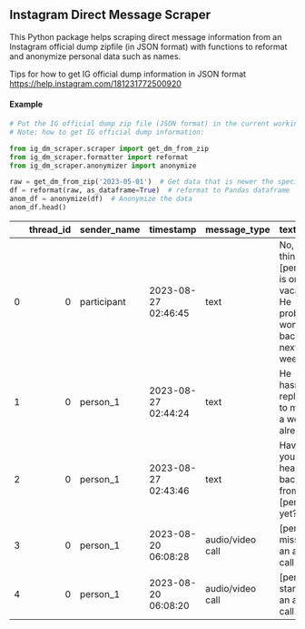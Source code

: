 ## Instagram Direct Message Scraper
This Python package helps scraping direct message information from an Instagram official dump zipfile (in JSON format) with functions to reformat and anonymize personal data such as names.

Tips for how to get IG official dump information in JSON format https://help.instagram.com/181231772500920 

#### Example

```python
# Put the IG official dump zip file (JSON format) in the current working directory before running this cell
# Note: how to get IG official dump information: 

from ig_dm_scraper.scraper import get_dm_from_zip
from ig_dm_scraper.formatter import reformat
from ig_dm_scraper.anonymizer import anonymize

raw = get_dm_from_zip('2023-05-01')  # Get data that is newer the specific date
df = reformat(raw, as_dataframe=True)  # reformat to Pandas dataframe 
anom_df = anonymize(df)  # Anonymize the data
anom_df.head()
```
|    |   thread_id | sender_name   | timestamp           | message_type     | text                                                                          | reaction   |
|---:|------------:|:--------------|:--------------------|:-----------------|:------------------------------------------------------------------------------|:-----------|
|  0 |           0 | participant   | 2023-08-27 02:46:45 | text             | No, I think [person] is on vacation. He probably won't be back til next week. | 👍         |
|  1 |           0 | person_1      | 2023-08-27 02:44:24 | text             | He hasn’t replied to me for a week already                                    |            |
|  2 |           0 | person_1      | 2023-08-27 02:43:46 | text             | Have you heard back from [person] yet?                                        |            |
|  3 |           0 | person_1      | 2023-08-20 06:08:28 | audio/video call | [person] missed an audio call                                                 |            |
|  4 |           0 | person_1      | 2023-08-20 06:08:20 | audio/video call | [person] started an audio call                                                |            |